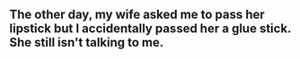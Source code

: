 ## The other day, my wife asked me to pass her lipstick but I accidentally passed her a glue stick. She still isn't talking to me.